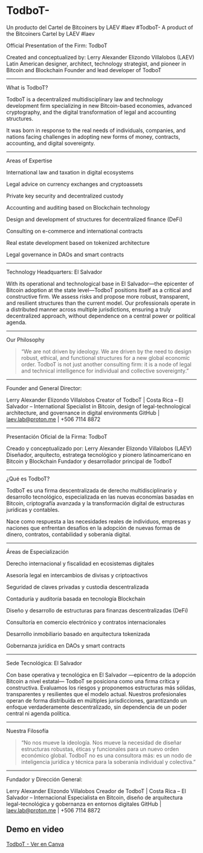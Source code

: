 # TodboT-
Un producto del Cartel de Bitcoiners by LAEV #laev 
#TodboT-
A product of the Bitcoiners Cartel by LAEV #laev

Official Presentation of the Firm: TodboT

Created and conceptualized by:
Lerry Alexander Elizondo Villalobos (LAEV)
Latin American designer, architect, technology strategist, and pioneer in Bitcoin and Blockchain
Founder and lead developer of TodboT

---

What is TodboT?

TodboT is a decentralized multidisciplinary law and technology development firm specializing in new Bitcoin-based economies, advanced cryptography, and the digital transformation of legal and accounting structures.

It was born in response to the real needs of individuals, companies, and nations facing challenges in adopting new forms of money, contracts, accounting, and digital sovereignty.

 ---

Areas of Expertise

International law and taxation in digital ecosystems

Legal advice on currency exchanges and cryptoassets

Private key security and decentralized custody

Accounting and auditing based on Blockchain technology

Design and development of structures for decentralized finance (DeFi)

Consulting on e-commerce and international contracts

Real estate development based on tokenized architecture

Legal governance in DAOs and smart contracts

---

Technology Headquarters: El Salvador

With its operational and technological base in El Salvador—the epicenter of Bitcoin adoption at the state level—TodboT positions itself as a critical and constructive firm. We assess risks and propose more robust, transparent, and resilient structures than the current model. Our professionals operate in a distributed manner across multiple jurisdictions, ensuring a truly decentralized approach, without dependence on a central power or political agenda.

 ---

Our Philosophy

> “We are not driven by ideology. We are driven by the need to design robust, ethical, and functional structures for a new global economic order. TodboT is not just another consulting firm: it is a node of legal and technical intelligence for individual and collective sovereignty.”

---

Founder and General Director:

Lerry Alexander Elizondo Villalobos
Creator of TodboT | Costa Rica – El Salvador – International
Specialist in Bitcoin, design of legal-technological architecture, and governance in digital environments
GitHub | laev.lab@proton.me | +506 7114 8872

----------------------

Presentación Oficial de la Firma: TodboT

Creado y conceptualizado por:
Lerry Alexander Elizondo Villalobos (LAEV)
Diseñador, arquitecto, estratega tecnológico y pionero latinoamericano en Bitcoin y Blockchain
Fundador y desarrollador principal de TodboT


---

¿Qué es TodboT?

TodboT es una firma descentralizada de derecho multidisciplinario y desarrollo tecnológico, especializada en las nuevas economías basadas en Bitcoin, criptografía avanzada y la transformación digital de estructuras jurídicas y contables.

Nace como respuesta a las necesidades reales de individuos, empresas y naciones que enfrentan desafíos en la adopción de nuevas formas de dinero, contratos, contabilidad y soberanía digital.


---

Áreas de Especialización

Derecho internacional y fiscalidad en ecosistemas digitales

Asesoría legal en intercambios de divisas y criptoactivos

Seguridad de claves privadas y custodia descentralizada

Contaduría y auditoría basada en tecnología Blockchain

Diseño y desarrollo de estructuras para finanzas descentralizadas (DeFi)

Consultoría en comercio electrónico y contratos internacionales

Desarrollo inmobiliario basado en arquitectura tokenizada

Gobernanza jurídica en DAOs y smart contracts



---

Sede Tecnológica: El Salvador

Con base operativa y tecnológica en El Salvador —epicentro de la adopción Bitcoin a nivel estatal— TodboT se posiciona como una firma crítica y constructiva. Evaluamos los riesgos y proponemos estructuras más sólidas, transparentes y resilientes que el modelo actual. Nuestros profesionales operan de forma distribuida en múltiples jurisdicciones, garantizando un enfoque verdaderamente descentralizado, sin dependencia de un poder central ni agenda política.


---

Nuestra Filosofía

> “No nos mueve la ideología. Nos mueve la necesidad de diseñar estructuras robustas, éticas y funcionales para un nuevo orden económico global. TodboT no es una consultora más: es un nodo de inteligencia jurídica y técnica para la soberanía individual y colectiva.”




---

Fundador y Dirección General:

Lerry Alexander Elizondo Villalobos
Creador de TodboT | Costa Rica – El Salvador – Internacional
Especialista en Bitcoin, diseño de arquitectura legal-tecnológica y gobernanza en entornos digitales
GitHub | laev.lab@proton.me | +506 7114 8872

## Demo en video

[TodboT - Ver en Canva](https://www.canva.com/design/DAGnZ9u-N0A/zhH1z4j2tLSrVi5jxKqYrQ/watch)


